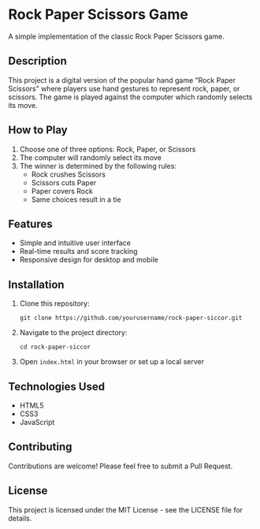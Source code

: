 # Rock Paper Scissors Game

A simple implementation of the classic Rock Paper Scissors game.

## Description

This project is a digital version of the popular hand game "Rock Paper Scissors" where players use hand gestures to represent rock, paper, or scissors. The game is played against the computer which randomly selects its move.

## How to Play

1. Choose one of three options: Rock, Paper, or Scissors
2. The computer will randomly select its move
3. The winner is determined by the following rules:
   - Rock crushes Scissors
   - Scissors cuts Paper
   - Paper covers Rock
   - Same choices result in a tie

## Features

- Simple and intuitive user interface
- Real-time results and score tracking
- Responsive design for desktop and mobile

## Installation

1. Clone this repository:
   ```
   git clone https://github.com/yourusername/rock-paper-siccor.git
   ```
2. Navigate to the project directory:
   ```
   cd rock-paper-siccor
   ```
3. Open `index.html` in your browser or set up a local server

## Technologies Used

- HTML5
- CSS3
- JavaScript

## Contributing

Contributions are welcome! Please feel free to submit a Pull Request.

## License

This project is licensed under the MIT License - see the LICENSE file for details.

